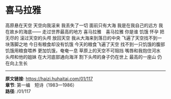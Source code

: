 # 喜马拉雅

高原悬在天空
天空向我滚来
我丢失了一切
面前只有大海
我是在我自己的远方
我在故乡的海底——
走过世界最高的地方
喜马拉雅　喜马拉雅
你是谁
饥饿
怀孕
把无尽的
滚过天空的头颅
放回天空
我从大海来到落日的中央
飞遍了天空找不到一块落脚之地
今日有粮食却没有饥饿
今天的粮食飞遍了天空
找不到一只饥饿的腹部
饥饿用粮食喂养
更加饥饿，奄奄一息
草原上的天空不可阻挡
嘴唇和我抱住河水
头颅和他的姐妹
在大河底部通向海洋
割下头颅的身子仍在世上
最高的一座山
仍在向上生长

---

**原文链接**: https://haizi.huhaitai.com/01/117  
**章节**: 第一编　短诗（1983—1986）  
**路径**: /01/117
